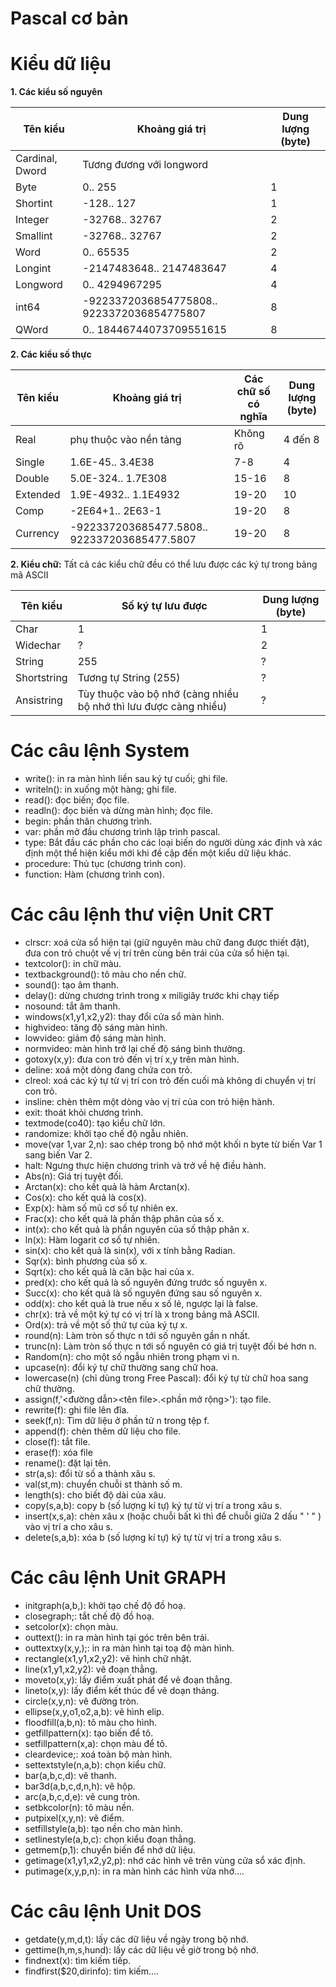 # Pascal cơ bản

# Kiểu dữ liệu
**1. Các kiểu số nguyên**

| Tên kiểu  | Khoảng giá trị | Dung lượng (byte) |
| ------------- | ------------- | ----------- |
| Cardinal, Dword | Tương đương với longword | |
|Byte |	0.. 255 |	1|
|Shortint |	-128.. 127 |	1 |
|Integer |	-32768.. 32767 	|2 |
|Smallint |	-32768.. 32767 |	2|
|Word |	0.. 65535 |	2|
|Longint |	-2147483648.. 2147483647 |	4|
|Longword |	0.. 4294967295 |	4|
|int64 |	-9223372036854775808.. 9223372036854775807 | 	8 |
|QWord 	|0.. 18446744073709551615 	| 8 |

**2. Các kiểu số thực**

| Tên kiểu  | Khoảng giá trị | Các chữ số có nghĩa | Dung lượng (byte) |
| ------------- | ------------- | ----------- | ------------|
| Real |	phụ thuộc vào nền tảng |	Không rõ |	4 đến 8 |
| Single |	1.6E-45.. 3.4E38 |	7-8 |	4 |
| Double |	5.0E-324.. 1.7E308 |	15-16 |	8 |
| Extended |	1.9E-4932.. 1.1E4932 |	19-20 |	10 |
| Comp |	-2E64+1.. 2E63-1 |	19-20 |	8 |
| Currency |	-922337203685477.5808.. 922337203685477.5807 |	19-20 |	8 |

**2. Kiểu chữ:** Tất cả các kiểu chữ đều có thể lưu được các ký tự trong bảng mã ASCII

| Tên kiểu  | Số ký tự lưu được | Dung lượng (byte) |
| ------------- | ------------- | ----------- |
| Char | 	1 | 	1
| Widechar | 	? | 	2 | 
| String | 	255 | 	? | 
| Shortstring | 	Tương tự String (255) | 	? | 
| Ansistring 	| Tùy thuộc vào bộ nhớ (càng nhiều bộ nhớ thì lưu được càng nhiều) | 	? | 

# Các câu lệnh System

- write(): in ra màn hình liền sau ký tự cuối; ghi file.
- writeln(): in xuống một hàng; ghi file.
- read(): đọc biến; đọc file.
- readln(): đọc biến và dừng màn hình; đọc file.
- begin: phần thân chương trình.
- var: phần mở đầu chương trình lập trình pascal.
- type: Bắt đầu các phần cho các loại biến do người dùng xác định và xác định một thể hiện kiểu mới khi đề cập đến một kiểu dữ liệu khác.
- procedure: Thủ tục (chương trình con).
- function: Hàm (chương trình con).

# Các câu lệnh thư viện Unit CRT

- clrscr: xoá cửa sổ hiện tại (giữ nguyên màu chữ đang được thiết đặt), đưa con trỏ chuột về vị trí trên cùng bên trái của cửa sổ hiện tại.
- textcolor(): in chữ màu.
- textbackground(): tô màu cho nền chữ.
- sound(): tạo âm thanh.
- delay(): dừng chương trình trong x miligiây trước khi chạy tiếp
- nosound: tắt âm thanh.
- windows(x1,y1,x2,y2): thay đổi cửa sổ màn hình.
- highvideo: tăng độ sáng màn hình.
- lowvideo: giảm độ sáng màn hình.
- normvideo: màn hình trở lại chế độ sáng bình thường.
- gotoxy(x,y): đưa con trỏ đến vị trí x,y trên màn hình.
- deline: xoá một dòng đang chứa con trỏ.
- clreol: xoá các ký tự từ vị trí con trỏ đến cuối mà không di chuyển vị trí con trỏ.
- insline: chèn thêm một dòng vào vị trí của con trỏ hiện hành.
- exit: thoát khỏi chương trình.
- textmode(co40): tạo kiểu chữ lớn.
- randomize: khởi tạo chế độ ngẫu nhiên.
- move(var 1,var 2,n): sao chép trong bộ nhớ một khối n byte từ biến Var 1 sang biến Var 2.
- halt: Ngưng thực hiện chương trình và trở về hệ điều hành.
- Abs(n): Giá trị tuyệt đối.
- Arctan(x): cho kết quả là hàm Arctan(x).
- Cos(x): cho kết quả là cos(x).
- Exp(x): hàm số mũ cơ số tự nhiên ex.
- Frac(x): cho kết quả là phần thập phân của số x.
- int(x): cho kết quả là phần nguyên của số thập phân x.
- ln(x): Hàm logarit cơ số tự nhiên.
- sin(x): cho kết quả là sin(x), với x tính bằng Radian.
- Sqr(x): bình phương của số x.
- Sqrt(x): cho kết quả là căn bậc hai của x.
- pred(x): cho kết quả là số nguyên đứng trước số nguyên x.
- Succ(x): cho kết quả là số nguyên đứng sau số nguyên x.
- odd(x): cho kết quả là true nếu x số lẻ, ngược lại là false.
- chr(x): trả về một ký tự có vị trí là x trong bảng mã ASCII.
- Ord(x): trả về một số thứ tự của ký tự x.
- round(n): Làm tròn số thực n tới số nguyên gần n nhất.
- trunc(n): Làm tròn số thực n tới số nguyên có giá trị tuyệt đối bé hơn n.
- Random(n): cho một số ngẫu nhiên trong phạm vi n.
- upcase(n): đổi ký tự chữ thường sang chữ hoa.
- lowercase(n) (chỉ dùng trong Free Pascal): đổi ký tự từ chữ hoa sang chữ thường.
- assign(f,'<đường dẫn><tên file>.<phần mở rộng>'): tạo file.
- rewrite(f): ghi file lên đĩa.
- seek(f,n): Tìm dữ liệu ở phần tử n trong tệp f.
- append(f): chèn thêm dữ liệu cho file.
- close(f): tắt file.
- erase(f): xóa file
- rename(): đặt lại tên.
- str(a,s): đổi từ số a thành xâu s.
- val(st,m): chuyển chuỗi st thành số m.
- length(s): cho biết độ dài của xâu.
- copy(s,a,b): copy b (số lượng kí tự) ký tự từ vị trí a trong xâu s.
- insert(x,s,a): chèn xâu x (hoặc chuỗi bất kì thì để chuỗi giữa 2 dấu " ' " ) vào vị trí a cho xâu s.
- delete(s,a,b): xóa b (số lượng kí tự) ký tự từ vị trí a trong xâu s.

# Các câu lệnh Unit GRAPH

- initgraph(a,b,): khởi tạo chế độ đồ hoạ.
- closegraph;: tắt chế độ đồ hoạ.
- setcolor(x): chọn màu.
- outtext(): in ra màn hình tại góc trên bên trái.
- outtextxy(x,y,);: in ra màn hình tại toạ độ màn hình.
- rectangle(x1,y1,x2,y2): vẽ hình chữ nhật.
- line(x1,y1,x2,y2): vẽ đoạn thẳng.
- moveto(x,y): lấy điểm xuất phát để vẽ đoạn thẳng.
- lineto(x,y): lấy điểm kết thúc để vẽ doạn thảng.
- circle(x,y,n): vẽ đường tròn.
- ellipse(x,y,o1,o2,a,b): vẽ hình elip.
- floodfill(a,b,n): tô màu cho hình.
- getfillpattern(x): tạo biến để tô.
- setfillpattern(x,a): chọn màu để tô.
- cleardevice;: xoá toàn bộ màn hình.
- settextstyle(n,a,b): chọn kiểu chữ.
- bar(a,b,c,d): vẽ thanh.
- bar3d(a,b,c,d,n,h): vẽ hộp.
- arc(a,b,c,d,e): vẽ cung tròn.
- setbkcolor(n): tô màu nền.
- putpixel(x,y,n): vẽ điểm.
- setfillstyle(a,b): tạo nền cho màn hình.
- setlinestyle(a,b,c): chọn kiểu đoạn thẳng.
- getmem(p,1): chuyển biến để nhớ dữ liệu.
- getimage(x1,y1,x2,y2,p): nhớ các hình vẽ trên vùng cửa sổ xác định.
- putimage(x,y,p,n): in ra màn hình các hình vừa nhớ....

# Các câu lệnh Unit DOS

- getdate(y,m,d,t): lấy các dữ liệu về ngày trong bộ nhớ.
- gettime(h,m,s,hund): lấy các dữ liệu về giờ trong bộ nhớ.
- findnext(x): tìm kiếm tiếp.
- findfirst($20,dirinfo): tìm kiếm....
